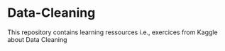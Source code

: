 # Data-Cleaning
This repository contains learning ressources i.e., exercices from Kaggle about Data Cleaning
